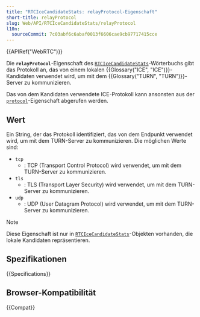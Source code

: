 ```yaml
---
title: "RTCIceCandidateStats: relayProtocol-Eigenschaft"
short-title: relayProtocol
slug: Web/API/RTCIceCandidateStats/relayProtocol
l10n:
  sourceCommit: 7c03abf6c6abaf0013f6606cae9cb97717415cce
---
```


{{APIRef("WebRTC")}}

Die **`relayProtocol`**-Eigenschaft des [`RTCIceCandidateStats`](/de/docs/Web/API/RTCIceCandidateStats)-Wörterbuchs gibt das Protokoll an, das von einem lokalen {{Glossary("ICE", "ICE")}}-Kandidaten verwendet wird, um mit dem {{Glossary("TURN", "TURN")}}-Server zu kommunizieren.

Das von dem Kandidaten verwendete ICE-Protokoll kann ansonsten aus der [`protocol`](/de/docs/Web/API/RTCIceCandidateStats/protocol)-Eigenschaft abgerufen werden.

## Wert

Ein String, der das Protokoll identifiziert, das von dem Endpunkt verwendet wird, um mit dem TURN-Server zu kommunizieren. Die möglichen Werte sind:

- `tcp`
  - : TCP (Transport Control Protocol) wird verwendet, um mit dem TURN-Server zu kommunizieren.
- `tls`
  - : TLS (Transport Layer Security) wird verwendet, um mit dem TURN-Server zu kommunizieren.
- `udp`
  - : UDP (User Datagram Protocol) wird verwendet, um mit dem TURN-Server zu kommunizieren.

> [!NOTE]
> Diese Eigenschaft ist nur in [`RTCIceCandidateStats`](/de/docs/Web/API/RTCIceCandidateStats)-Objekten vorhanden, die lokale Kandidaten repräsentieren.

## Spezifikationen

{{Specifications}}

## Browser-Kompatibilität

{{Compat}}
